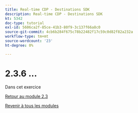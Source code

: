 ```yaml
---
title: Real-time CDP - Destinations SDK
description: Real-time CDP - Destinations SDK
kt: 5342
doc-type: tutorial
exl-id: 5606ca2f-85ce-41b3-80f9-3c137f66a8c0
source-git-commit: 4cb6b284f675c78b22482f17c59c0d82f82a232a
workflow-type: tm+mt
source-wordcount: '23'
ht-degree: 0%

---
```


# 2.3.6 ...

Dans cet exercice

[Retour au module 2.3](./real-time-cdp-build-a-segment-take-action.md)

[Revenir à tous les modules](../../../overview.md)
